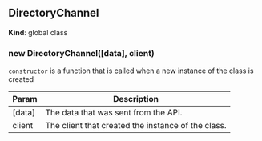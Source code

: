 <a name="DirectoryChannel"></a>

## DirectoryChannel
**Kind**: global class  
<a name="new_DirectoryChannel_new"></a>

### new DirectoryChannel([data], client)
`constructor` is a function that is called when a new instance of the class is created


| Param | Description |
| --- | --- |
| [data] | The data that was sent from the API. |
| client | The client that created the instance of the class. |

